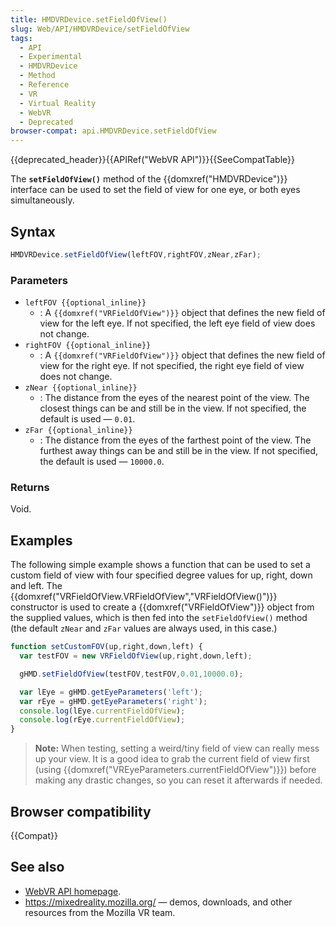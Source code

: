 ```yaml
---
title: HMDVRDevice.setFieldOfView()
slug: Web/API/HMDVRDevice/setFieldOfView
tags:
  - API
  - Experimental
  - HMDVRDevice
  - Method
  - Reference
  - VR
  - Virtual Reality
  - WebVR
  - Deprecated
browser-compat: api.HMDVRDevice.setFieldOfView
---
```

{{deprecated_header}}{{APIRef("WebVR API")}}{{SeeCompatTable}}

The **`setFieldOfView()`** method of the {{domxref("HMDVRDevice")}} interface can be used to set the field of view for one eye, or both eyes simultaneously.

## Syntax

```js
HMDVRDevice.setFieldOfView(leftFOV,rightFOV,zNear,zFar);
```

### Parameters

- `leftFOV {{optional_inline}}`
  - : A `{{domxref("VRFieldOfView")}}` object that defines the new field of view for the left eye. If not specified, the left eye field of view does not change.
- `rightFOV {{optional_inline}}`
  - : A `{{domxref("VRFieldOfView")}}` object that defines the new field of view for the right eye. If not specified, the right eye field of view does not change.
- `zNear {{optional_inline}}`
  - : The distance from the eyes of the nearest point of the view. The closest things can be and still be in the view. If not specified, the default is used — `0.01`.
- `zFar {{optional_inline}}`
  - : The distance from the eyes of the farthest point of the view. The furthest away things can be and still be in the view. If not specified, the default is used — `10000.0`.

### Returns

Void.

## Examples

The following simple example shows a function that can be used to set a custom field of view with four specified degree values for up, right, down and left. The {{domxref("VRFieldOfView.VRFieldOfView","VRFieldOfView()")}} constructor is used to create a {{domxref("VRFieldOfView")}} object from the supplied values, which is then fed into the `setFieldOfView()` method (the default `zNear` and `zFar` values are always used, in this case.)

```js
function setCustomFOV(up,right,down,left) {
  var testFOV = new VRFieldOfView(up,right,down,left);

  gHMD.setFieldOfView(testFOV,testFOV,0.01,10000.0);

  var lEye = gHMD.getEyeParameters('left');
  var rEye = gHMD.getEyeParameters('right');
  console.log(lEye.currentFieldOfView);
  console.log(rEye.currentFieldOfView);
}
```

> **Note:** When testing, setting a weird/tiny field of view can really mess up your view. It is a good idea to grab the current field of view first (using {{domxref("VREyeParameters.currentFieldOfView")}}) before making any drastic changes, so you can reset it afterwards if needed.

## Browser compatibility

{{Compat}}

## See also

- [WebVR API homepage](/en-US/docs/Web/API/WebVR_API).
- <https://mixedreality.mozilla.org/> — demos, downloads, and other resources from the Mozilla VR team.
